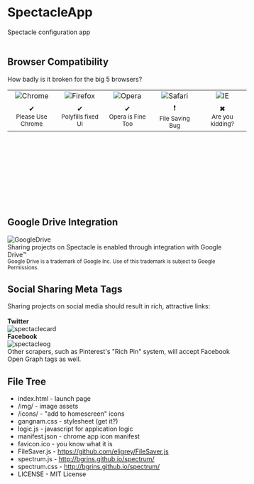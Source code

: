 # SpectacleApp
Spectacle configuration app <br/>
<br/>
<h2>Browser Compatibility</h2>
How badly is it broken for the big 5 browsers?<br/>
<table style="width: 539px; height: 223px; text-align: center;">
<tbody>
<tr>
<td style="width: 106.4px;"><img alt="Chrome" src="https://cloud.githubusercontent.com/assets/1609220/22127033/6d13ac28-de57-11e6-8b92-cc90a53a94ee.png"></td>
<td style="width: 107.2px;"><img alt="Firefox" src="https://cloud.githubusercontent.com/assets/1609220/22127030/6ac2b78e-de57-11e6-8e73-b7803c8bcce5.png"></td>
<td style="width: 108px;"><img alt="Opera" src="https://cloud.githubusercontent.com/assets/1609220/22127029/68fa0538-de57-11e6-935f-d84149a34193.png"></td>
<td style="width: 108px;"><img alt="Safari" src="https://cloud.githubusercontent.com/assets/1609220/22127028/66735210-de57-11e6-8e65-efccf6a05107.png"></td>
<td style="width: 108px;"><img alt="IE" src="https://cloud.githubusercontent.com/assets/1609220/22127022/636efad8-de57-11e6-994b-6d848b279e15.png"></td>
</tr>
<tr>
<td style="width: 106.4px;">&#10004;<br/><small>Please Use Chrome</small></td>
<td style="width: 107.2px;">&#10004;<br/><small>Polyfills fixed UI</small></td>
<td style="width: 108px;">&#10004;<br/><small>Opera is Fine Too</small></td>
<td style="width: 108px;">&#10071;<br/><small>File Saving Bug</small></td>
<td style="width: 108px;">&#10006;<br/><small>Are you kidding?</small></td>
</tr>
</tbody>
</table>
<!-- DivTable.com -->
<br/>
<h2>Google Drive Integration</h2>
<img alt="GoogleDrive" src="https://cloud.githubusercontent.com/assets/1609220/22617684/48c1e0a0-ea88-11e6-9693-6db3abf8d2e1.png">
<br/>
Sharing projects on Spectacle is enabled through integration with Google Drive™<br/>
<small>Google Drive is a trademark of Google Inc. Use of this trademark is subject to Google Permissions.</small>
<br/>
<h2>Social Sharing Meta Tags</h2>
Sharing projects on social media should result in rich, attractive links:<br/><br/>
<strong>Twitter</strong><br/>
<img alt="spectaclecard" src="https://cloud.githubusercontent.com/assets/1609220/22907766/0a570d90-f208-11e6-8cd2-4bdb0f095134.PNG">
<br/>
<strong>Facebook</strong><br/>
<img alt="spectacleog" src="https://cloud.githubusercontent.com/assets/1609220/22907767/0a62775c-f208-11e6-81ac-6e929c90d21f.PNG">
<br/>
Other scrapers, such as Pinterest's "Rich Pin" system, will accept Facebook Open Graph tags as well.
<br/>
<h2>File Tree</h2>

* index.html - launch page<br/>
* /img/ - image assets <br/>
* /icons/ - "add to homescreen" icons<br/>
* gangnam.css - stylesheet (get it?)<br/>
* logic.js - javascript for application logic<br/>
* manifest.json - chrome app icon manifest<br/>
* favicon.ico - you know what it is<br/>
* FileSaver.js - https://github.com/eligrey/FileSaver.js<br/>
* spectrum.js - http://bgrins.github.io/spectrum/<br/>
* spectrum.css - http://bgrins.github.io/spectrum/<br/>
* LICENSE - MIT License<br/>
<br/>
